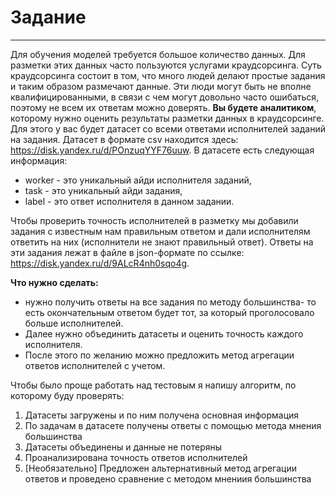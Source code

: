 # Задание
___
Для обучения моделей требуется большое количество данных.
Для разметки этих данных часто пользуются услугами краудсорсинга.
Суть краудсорсинга состоит в том, что много людей делают простые задания и таким образом размечают данные.
Эти люди могут быть не вполне квалифицированными, в связи с чем могут довольно часто ошибаться, поэтому не всем их ответам можно доверять.
**Вы будете аналитиком**, которому нужно оценить результаты разметки данных в краудсорсинге.
Для этого у вас будет датасет со всеми ответами исполнителей заданий на задания. Датасет в формате csv находится здесь:   https://disk.yandex.ru/d/POnzuqYYF76uuw.
В датасете есть следующая информация:
- worker - это уникальный айди исполнителя заданий,
- task - это уникальный айди задания,
- label - это ответ исполнителя в данном задании.

Чтобы проверить точность исполнителей в разметку мы добавили задания с известным нам правильным ответом и дали исполнителям ответить на них (исполнители не знают правильный ответ).  Ответы на эти задания лежат в файле в json-формате по ссылке:  https://disk.yandex.ru/d/9ALcR4nh0sqo4g.

**Что нужно сделать:**
* нужно получить ответы на все задания по методу большинства- то есть окончательным ответом будет тот, за который проголосовало больше исполнителей.
* Далее нужно объединить датасеты и оценить точность каждого исполнителя.
* После этого по желанию можно предложить метод агрегации ответов исполнителей с учетом.

Чтобы было проще работать над тестовым я напишу алгоритм, по которому буду проверять:

1. Датасеты загружены и по ним получена основная информация
2. По задачам в датасете получены ответы с помощью метода мнения большинства
3. Датасеты объединены и данные не потеряны
4. Проанализирована точность ответов исполнителей
5. [Необязательно] Предложен альтернативный метод агрегации ответов и проведено сравнение с методом мнениия большинства
